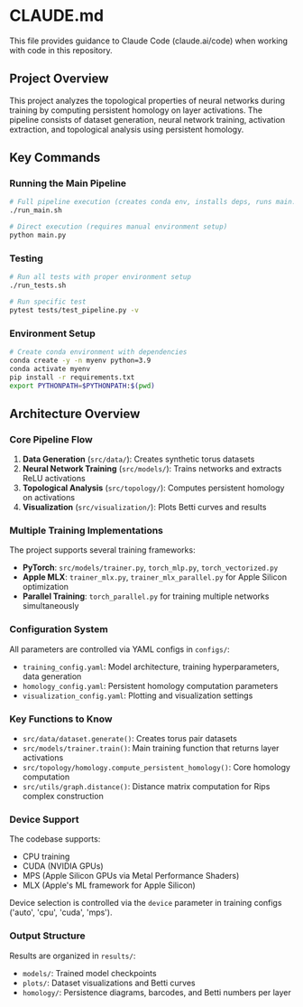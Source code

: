 # CLAUDE.md

This file provides guidance to Claude Code (claude.ai/code) when working with code in this repository.

## Project Overview

This project analyzes the topological properties of neural networks during training by computing persistent homology on layer activations. The pipeline consists of dataset generation, neural network training, activation extraction, and topological analysis using persistent homology.

## Key Commands

### Running the Main Pipeline
```bash
# Full pipeline execution (creates conda env, installs deps, runs main.py)
./run_main.sh

# Direct execution (requires manual environment setup)
python main.py
```

### Testing
```bash
# Run all tests with proper environment setup
./run_tests.sh

# Run specific test
pytest tests/test_pipeline.py -v
```

### Environment Setup
```bash
# Create conda environment with dependencies
conda create -y -n myenv python=3.9
conda activate myenv
pip install -r requirements.txt
export PYTHONPATH=$PYTHONPATH:$(pwd)
```

## Architecture Overview

### Core Pipeline Flow
1. **Data Generation** (`src/data/`): Creates synthetic torus datasets
2. **Neural Network Training** (`src/models/`): Trains networks and extracts ReLU activations
3. **Topological Analysis** (`src/topology/`): Computes persistent homology on activations
4. **Visualization** (`src/visualization/`): Plots Betti curves and results

### Multiple Training Implementations
The project supports several training frameworks:
- **PyTorch**: `src/models/trainer.py`, `torch_mlp.py`, `torch_vectorized.py` 
- **Apple MLX**: `trainer_mlx.py`, `trainer_mlx_parallel.py` for Apple Silicon optimization
- **Parallel Training**: `torch_parallel.py` for training multiple networks simultaneously

### Configuration System
All parameters are controlled via YAML configs in `configs/`:
- `training_config.yaml`: Model architecture, training hyperparameters, data generation
- `homology_config.yaml`: Persistent homology computation parameters
- `visualization_config.yaml`: Plotting and visualization settings

### Key Functions to Know
- `src/data/dataset.generate()`: Creates torus pair datasets
- `src/models/trainer.train()`: Main training function that returns layer activations
- `src/topology/homology.compute_persistent_homology()`: Core homology computation
- `src/utils/graph.distance()`: Distance matrix computation for Rips complex construction

### Device Support
The codebase supports:
- CPU training
- CUDA (NVIDIA GPUs) 
- MPS (Apple Silicon GPUs via Metal Performance Shaders)
- MLX (Apple's ML framework for Apple Silicon)

Device selection is controlled via the `device` parameter in training configs ('auto', 'cpu', 'cuda', 'mps').

### Output Structure
Results are organized in `results/`:
- `models/`: Trained model checkpoints
- `plots/`: Dataset visualizations and Betti curves
- `homology/`: Persistence diagrams, barcodes, and Betti numbers per layer